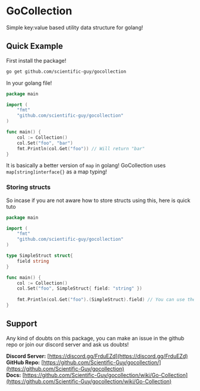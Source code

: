 # GoCollection

Simple key:value based utility data structure for golang!

## Quick Example

First install the package!

```sh
go get github.com/scientific-guy/gocollection
```

In your golang file!

```go
package main

import (
    "fmt"
    "github.com/scientific-guy/gocollection"
)

func main() {
    col := Collection()
    col.Set("foo", "bar")
    fmt.Println(col.Get("foo")) // Will return "bar"
}
```

It is basically a better version of `map` in golang! GoCollection uses `map[string]interface{}` as a map typing!

### Storing structs

So incase if you are not aware how to store structs using this, here is quick tuto

```go
package main

import (
    "fmt"
    "github.com/scientific-guy/gocollection"
)

type SimpleStruct struct{
    field string
}

func main() {
    col := Collection()
    col.Set("foo", SimpleStruct{ field: "string" })
    
    fmt.Println(col.Get("foo").(SimpleStruct).field) // You can use the basic type conversion of golang for this!
}
```

## Support

Any kind of doubts on this package, you can make an issue in the github repo or join our discord server and ask us doubts!

**Discord Server:** [https://discord.gg/FrduEZd](https://discord.gg/FrduEZd)<br/>
**GitHub Repo:** [https://github.com/Scientific-Guy/gocollection/](https://github.com/Scientific-Guy/gocollection)<br/>
**Docs:** [https://github.com/Scientific-Guy/gocollection/wiki/Go-Collection](https://github.com/Scientific-Guy/gocollection/wiki/Go-Collection)<br/>

